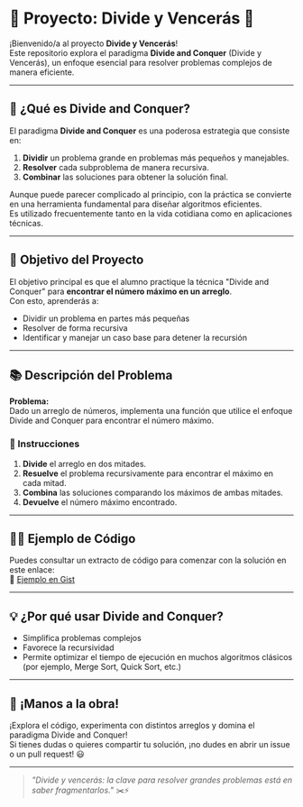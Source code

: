 # 🚀 Proyecto: Divide y Vencerás 🧩

¡Bienvenido/a al proyecto **Divide y Vencerás**!  
Este repositorio explora el paradigma **Divide and Conquer** (Divide y Vencerás), un enfoque esencial para resolver problemas complejos de manera eficiente. 

---

## 🤔 ¿Qué es Divide and Conquer?

El paradigma **Divide and Conquer** es una poderosa estrategia que consiste en:

1. **Dividir** un problema grande en problemas más pequeños y manejables.
2. **Resolver** cada subproblema de manera recursiva.
3. **Combinar** las soluciones para obtener la solución final.

Aunque puede parecer complicado al principio, con la práctica se convierte en una herramienta fundamental para diseñar algoritmos eficientes.  
Es utilizado frecuentemente tanto en la vida cotidiana como en aplicaciones técnicas.

---

## 🎯 Objetivo del Proyecto

El objetivo principal es que el alumno practique la técnica "Divide and Conquer" para **encontrar el número máximo en un arreglo**.  
Con esto, aprenderás a:

- Dividir un problema en partes más pequeñas
- Resolver de forma recursiva
- Identificar y manejar un caso base para detener la recursión

---

## 📚 Descripción del Problema

**Problema:**  
Dado un arreglo de números, implementa una función que utilice el enfoque Divide and Conquer para encontrar el número máximo.

### 📝 Instrucciones

1. **Divide** el arreglo en dos mitades.
2. **Resuelve** el problema recursivamente para encontrar el máximo en cada mitad.
3. **Combina** las soluciones comparando los máximos de ambas mitades.
4. **Devuelve** el número máximo encontrado.

---

## 🧑‍💻 Ejemplo de Código

Puedes consultar un extracto de código para comenzar con la solución en este enlace:  
🔗 [Ejemplo en Gist](https://gist.github.com/heladio-devf-mx/3b019c2bcdb4354d6b7b51e1e9e48f7f)

---

## 💡 ¿Por qué usar Divide and Conquer?

- Simplifica problemas complejos
- Favorece la recursividad
- Permite optimizar el tiempo de ejecución en muchos algoritmos clásicos (por ejemplo, Merge Sort, Quick Sort, etc.)

---

## 🏁 ¡Manos a la obra!

¡Explora el código, experimenta con distintos arreglos y domina el paradigma Divide and Conquer!  
Si tienes dudas o quieres compartir tu solución, ¡no dudes en abrir un issue o un pull request! 😃

---

> _"Divide y vencerás: la clave para resolver grandes problemas está en saber fragmentarlos."_ ✂️⚡
